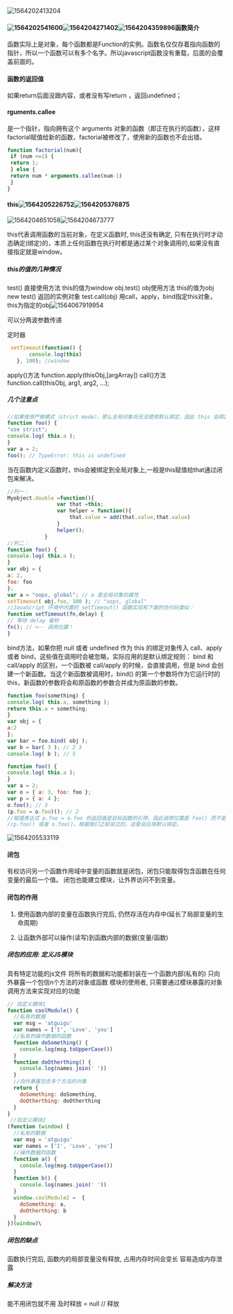 

![1564202413204](C:\Users\asus\AppData\Roaming\Typora\typora-user-images\1564202413204.png)

#### ![1564202541600](C:\Users\asus\AppData\Roaming\Typora\typora-user-images\1564202541600.png)![1564204271402](C:\Users\asus\AppData\Roaming\Typora\typora-user-images\1564204271402.png)![1564204359896](C:\Users\asus\AppData\Roaming\Typora\typora-user-images\1564204359896.png)函数简介

函数实际上是对象，每个函数都是Function的实例。函数名仅仅存着指向函数的指针，所以一个函数可以有多个名字。所以javascript函数没有重载，后面的会覆盖前面的。

#### 函数的返回值

如果return后面没跟内容，或者没有写return ，返回undefined；

#### rguments.callee

是一个指针，指向拥有这个 arguments 对象的函数（即正在执行的函数），这样factorial赋值给新的函数，factorial被修改了，使用新的函数也不会出错。

```js
function factorial(num){ 
 if (num <=1) { 
 return 1; 
 } else { 
 return num * arguments.callee(num-1) 
 } 
} 
```
#### this![1564205226752](C:\Users\asus\AppData\Roaming\Typora\typora-user-images\1564205226752.png)![1564205376875](C:\Users\asus\AppData\Roaming\Typora\typora-user-images\1564205376875.png)

![1564204651058](C:\Users\asus\AppData\Roaming\Typora\typora-user-images\1564204651058.png)![1564204673777](C:\Users\asus\AppData\Roaming\Typora\typora-user-images\1564204673777.png)

this代表调用函数的当前对象，在定义函数时, this还没有确定, 只有在执行时才动态确定(绑定)的，本质上任何函数在执行时都是通过某个对象调用的,如果没有直接指定就是window。

##### this的值的几种情况

test()  直接使用方法  this的值为window
obj.test()  obj使用方法  this的值为obj
new test()  返回的实例对象
test.call(obj) 用call，apply，bind指定this对象，this为指定的obj![1564067919954](C:\Users\asus\AppData\Roaming\Typora\typora-user-images\1564067919954.png)

可以分两波参数传递

定时器

```javascript
 setTimeout(function() {
       console.log(this)
   }, 100); //window
```

apply()方法
function.apply(thisObj,[argArray])
call()方法
function.call(thisObj, arg1, arg2, ...);

##### 几个注意点

```js
//如果使用严格模式（strict mode），那么全局对象将无法使用默认绑定，因此 this 会绑定到 undefined：
function foo() {
"use strict";
console.log( this.a );
}
var a = 2;
foo(); // TypeError: this is undefined
```
当在函数内定义函数时，this会被绑定到全局对象上,一般是this赋值给that通过闭包来解决。
```js
//列一：
Myobject.double =function(){
				var that =this;
				var helper = function(){
					that.value = add(that.value,that.value)
				}
				helper();
			}
//列二：
function foo() {
console.log( this.a );
}
var obj = {
a: 2,
foo: foo
};
var a = "oops, global"; // a 是全局对象的属性
setTimeout( obj.foo, 100 ); // "oops, global"
//JavaScript 环境中内置的 setTimeout() 函数实现和下面的伪代码类似：
function setTimeout(fn,delay) {
// 等待 delay 毫秒
fn(); // <-- 调用位置！
}
```
bind方法，如果你把 null 或者 undefined 作为 this 的绑定对象传入 call、apply 或者 bind，这些值在调用时会被忽略，实际应用的是默认绑定规则：
bind 和 call/apply 的区别，一个函数被 call/apply 的时候，会直接调用，但是 bind 会创建一个新函数。当这个新函数被调用时，bind() 的第一个参数将作为它运行时的 this，新函数的参数将会和原函数的参数合并成为原函数的参数。

```js
function foo(something) {
console.log( this.a, something );
return this.a + something;
}
var obj = {
a:2
};
var bar = foo.bind( obj );
var b = bar( 3 ); // 2 3
console.log( b ); // 5
```
```js
function foo() {
console.log( this.a );
}
var a = 2;
var o = { a: 3, foo: foo };
var p = { a: 4 };
o.foo(); // 3
(p.foo = o.foo)(); // 2
//赋值表达式 p.foo = o.foo 的返回值是目标函数的引用，因此调用位置是 foo() 而不是
//p.foo() 或者 o.foo()。根据我们之前说过的，这里会应用默认绑定。
```


![1564205533119](C:\Users\asus\AppData\Roaming\Typora\typora-user-images\1564205533119.png)

#### 闭包

有权访问另一个函数作用域中变量的函数就是闭包，闭包只能取得包含函数在任何变量的最后一个值。
闭包也能建立模块，让外界访问不到变量。

#### 闭包的作用

1. 使用函数内部的变量在函数执行完后, 仍然存活在内存中(延长了局部变量的生命周期)

2. 让函数外部可以操作(读写)到函数内部的数据(变量/函数)

  ##### 闭包的应用: 定义JS模块

   具有特定功能的js文件
  将所有的数据和功能都封装在一个函数内部(私有的)
  只向外暴露一个包信n个方法的对象或函数
  模块的使用者, 只需要通过模块暴露的对象调用方法来实现对应的功能
```js
// 自定义模块1
function coolModule() {
  //私有的数据
  var msg = 'atguigu'
  var names = ['I', 'Love', 'you']
  //私有的操作数据的函数
  function doSomething() {
    console.log(msg.toUpperCase())
  }
  function doOtherthing() {
    console.log(names.join(' '))
  }
  //向外暴露包含多个方法的对象
  return {
    doSomething: doSomething,
    doOtherthing: doOtherthing
  }
}
 //自定义模块2
(function (window) {
  //私有的数据
  var msg = 'atguigu'
  var names = ['I', 'Love', 'you']
  //操作数据的函数
  function a() {
    console.log(msg.toUpperCase())
  }
  function b() {
    console.log(names.join(' '))
  }
  window.coolModule2 =  {
    doSomething: a,
    doOtherthing: b
  }
})(window)\
```
##### 闭包的缺点

  函数执行完后, 函数内的局部变量没有释放, 占用内存时间会变长
  容易造成内存泄露

##### 解决方法

  能不用闭包就不用
  及时释放 = null // 释放